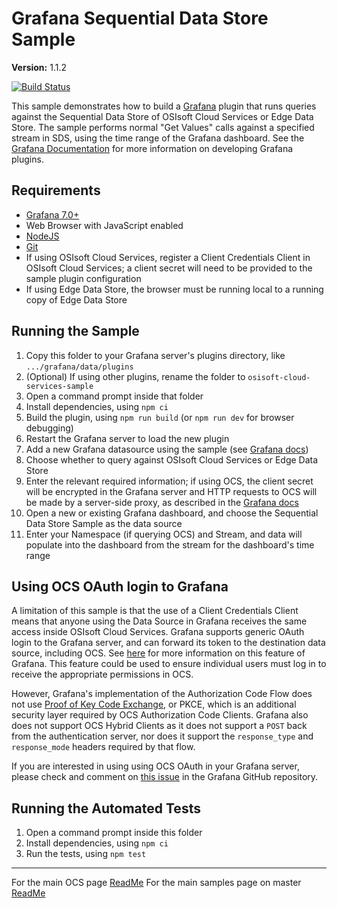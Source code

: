 # Grafana Sequential Data Store Sample

**Version:** 1.1.2

[![Build Status](https://dev.azure.com/osieng/engineering/_apis/build/status/product-readiness/OCS/Grafana_NodeJS?branchName=master)](https://dev.azure.com/osieng/engineering/_build/latest?definitionId=1680&branchName=master)

This sample demonstrates how to build a [Grafana](https://grafana.com/) plugin that runs queries against the Sequential Data Store of OSIsoft Cloud Services or Edge Data Store. The sample performs normal "Get Values" calls against a specified stream in SDS, using the time range of the Grafana dashboard. See the [Grafana Documentation](https://grafana.com/docs/grafana/latest/developers/plugins/) for more information on developing Grafana plugins.

## Requirements

- [Grafana 7.0+](https://grafana.com/grafana/download)
- Web Browser with JavaScript enabled
- [NodeJS](https://nodejs.org/en/)
- [Git](https://git-scm.com/download/win)
- If using OSIsoft Cloud Services, register a Client Credentials Client in OSIsoft Cloud Services; a client secret will need to be provided to the sample plugin configuration
- If using Edge Data Store, the browser must be running local to a running copy of Edge Data Store

## Running the Sample

1. Copy this folder to your Grafana server's plugins directory, like `.../grafana/data/plugins`
1. (Optional) If using other plugins, rename the folder to `osisoft-cloud-services-sample`
1. Open a command prompt inside that folder
1. Install dependencies, using `npm ci`
1. Build the plugin, using `npm run build` (or `npm run dev` for browser debugging)
1. Restart the Grafana server to load the new plugin
1. Add a new Grafana datasource using the sample (see [Grafana docs](https://grafana.com/docs/grafana/latest/features/datasources/add-a-data-source/))
1. Choose whether to query against OSIsoft Cloud Services or Edge Data Store
1. Enter the relevant required information; if using OCS, the client secret will be encrypted in the Grafana server and HTTP requests to OCS will be made by a server-side proxy, as described in the [Grafana docs](https://grafana.com/docs/grafana/latest/developers/plugins/authentication/)
1. Open a new or existing Grafana dashboard, and choose the Sequential Data Store Sample as the data source
1. Enter your Namespace (if querying OCS) and Stream, and data will populate into the dashboard from the stream for the dashboard's time range

## Using OCS OAuth login to Grafana

A limitation of this sample is that the use of a Client Credentials Client means that anyone using the Data Source in Grafana receives the same access inside OSIsoft Cloud Services. Grafana supports generic OAuth login to the Grafana server, and can forward its token to the destination data source, including OCS. See [here](https://grafana.com/docs/grafana/latest/auth/generic-oauth/) for more information on this feature of Grafana. This feature could be used to ensure individual users must log in to receive the appropriate permissions in OCS.

However, Grafana's implementation of the Authorization Code Flow does not use [Proof of Key Code Exchange](https://oauth.net/2/pkce/), or PKCE, which is an additional security layer required by OCS Authorization Code Clients. Grafana also does not support OCS Hybrid Clients as it does not support a `POST` back from the authentication server, nor does it support the `response_type` and `response_mode` headers required by that flow.

If you are interested in using using OCS OAuth in your Grafana server, please check and comment on [this issue](https://github.com/grafana/grafana/issues/26350) in the Grafana GitHub repository.

## Running the Automated Tests

1. Open a command prompt inside this folder
1. Install dependencies, using `npm ci`
1. Run the tests, using `npm test`

---

For the main OCS page [ReadMe](https://github.com/osisoft/OSI-Samples-OCS)
For the main samples page on master [ReadMe](https://github.com/osisoft/OSI-Samples)
